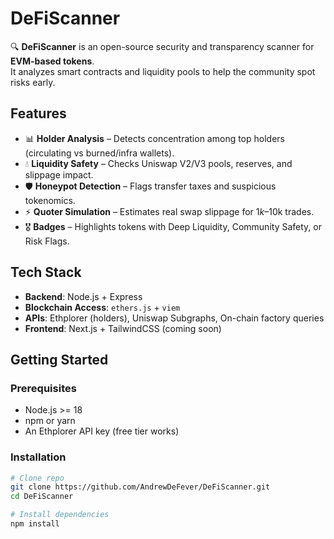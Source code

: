 # DeFiScanner

🔍 **DeFiScanner** is an open-source security and transparency scanner for **EVM-based tokens**.  
It analyzes smart contracts and liquidity pools to help the community spot risks early.

## Features
- 📊 **Holder Analysis** – Detects concentration among top holders (circulating vs burned/infra wallets).
- 💧 **Liquidity Safety** – Checks Uniswap V2/V3 pools, reserves, and slippage impact.
- 🛡️ **Honeypot Detection** – Flags transfer taxes and suspicious tokenomics.
- ⚡ **Quoter Simulation** – Estimates real swap slippage for $1k–$10k trades.
- 🎖️ **Badges** – Highlights tokens with Deep Liquidity, Community Safety, or Risk Flags.

## Tech Stack
- **Backend**: Node.js + Express  
- **Blockchain Access**: `ethers.js` + `viem`  
- **APIs**: Ethplorer (holders), Uniswap Subgraphs, On-chain factory queries  
- **Frontend**: Next.js + TailwindCSS (coming soon)  

## Getting Started

### Prerequisites
- Node.js >= 18  
- npm or yarn  
- An Ethplorer API key (free tier works)  

### Installation
```bash
# Clone repo
git clone https://github.com/AndrewDeFever/DeFiScanner.git
cd DeFiScanner

# Install dependencies
npm install
